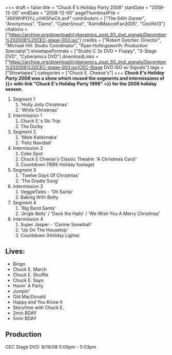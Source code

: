 +++
draft = false
title = "Chuck E's Holiday Party 2008"
startDate = "2008-12-00"
endDate = "2008-12-00"
pageThumbnailFile = "J6XWHPOYJ_ciVKSfwCIt.avif"
contributors = ["The 64th Gamer", "Anonymous", "Dame", "CyberSnout", "AstridMascotFan2005", "Ceclife13"]
citations = ["https://archive.org/download/cyberamics_post_93_dvd_signals/December%202008%20CEC-stage-003.iso"]
credits = ["Robert Gotcher: Director", "Michael Hill: Studio Coordinator", "Ryan Hollingsworth: Production Specialist"]
showtapeFormats = ["Studio C 3x DVD + Floppy", "3-Stage DVD", "Cyberamics DVD"]
downloadLinks = ["https://archive.org/download/cyberamics_post_93_dvd_signals/December%202008%20CEC-stage-003.iso|CEC-Stage DVD ISO w/ Signals"]
tags = ["Showtapes"]
categories = ["Chuck E. Cheese's"]
+++
***Chuck E's Holiday Party 2008* was a show which reused the segments and intermissions of {{< wiki-link "Chuck E's Holiday Party 1999" >}} for the 2008 holiday season.**

1.  Segment 1
    1.  'Holly Jolly Christmas'
    2.  'White Christmas'
2.  Intermission 1
    1.  Chuck E.'s Ski Trip
    2.  The Durby
3.  Segment 2
    1.  'Mele Kalikimaka'
    2.  'Feliz Navidad'
4.  Intermission 2
    1.  Coke Spot
    2.  Chuck E Cheese's Classic Theatre: 'A Christmas Carol'
    3.  Countdown (1995 Holiday footage)
5.  Segment 3
    1.  'Twelve Days Of Christmas'
    2.  'The Dradle Song'
6.  Intermission 3
    1.  VeggieTales - 'Oh Santa'
    2.  Baking With Betty
7.  Segment 4
    1.  'Big Band Santa'
    2.  'Jingle Bells' / 'Deck the Halls' / 'We Wish You A Merry Christmas'
8.  Intermission 4
    1.  Super Jasper - 'Canine Snowball'
    2.  'Up On The Housetop'
    3.  Countdown (Holiday Lights)

## Lives:

- Bingo
- Chuck E. March
- Chuck E. Shuffle
- Chuck E. Says
- Havin' A Party
- Jumpin'
- Old MacDonald
- Happy and You Know It
- Storytime with Chuck E.
- 2min BDAY
- 5min BDAY

## Production

CEC Stage DVD: 9/19/08 5:00pm - 5:03pm
